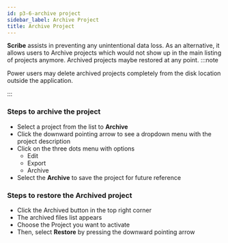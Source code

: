 ```yaml
---
id: p3-6-archive project
sidebar_label: Archive Project
title: Archive Project
---
```

**Scribe** assists in preventing any unintentional data loss. As an alternative, it allows users to Archive projects which would not show up in the main listing of projects anymore. Archived projects maybe restored at any point. 
:::note

Power users may delete archived projects completely from the disk location outside the application. 

:::

### Steps to archive the project

- Select a project from the list to **Archive**
- Click the downward pointing arrow to see a dropdown menu with the project description
- Click on the three dots menu with options
  - Edit
  - Export
  - Archive
- Select the **Archive** to save the project for future reference

### Steps to restore the Archived project

- Click the Archived button in the top right corner
- The archived files list appears
- Choose the Project you want to activate
- Then, select **Restore** by pressing the downward pointing arrow
